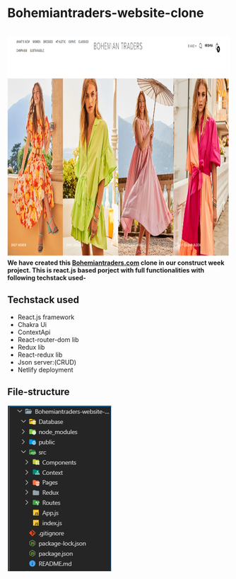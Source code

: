# Bohemiantraders-website-clone

<br/>
<img  src="public\site.PNG" height="500px" width="1000px" />
<br/>
<b>We have created this <a href="https://bohemiantraders.com/">Bohemiantraders.com</a> clone in our construct week project.
This is react.js based porject with full functionalities with following techstack used-</b>

## Techstack used

  - React.js framework
  - Chakra Ui 
  - ContextApi
  - React-router-dom lib
  - Redux lib
  - React-redux lib
  - Json server:(CRUD)
  - Netlify deployment


## File-structure
<img  src="public\fileStructure.PNG" />